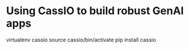 # Using CassIO to build robust GenAI apps
virtualenv cassio
source cassio/bin/activate
pip install cassio
